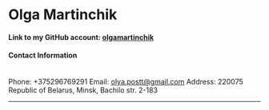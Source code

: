 # Olga Martinchik

#### Link to my GitHub account: [olgamartinchik](https://github.com/olgamartinchik)


#### Contact Information
\
Phone: +375296769291
Email: olya.postt@gmail.com
Address: 220075 Republic of Belarus, Minsk, Bachilo str. 2-183
___